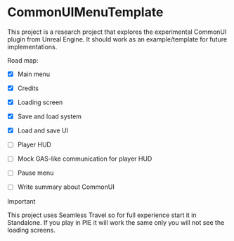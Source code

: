 # CommonUIMenuTemplate
This project is a research project that explores the experimental CommonUI plugin from Unreal Engine. It should work as an example/template for future implementations. 

Road map:
- [x] Main menu
- [x] Credits
- [x] Loading screen
- [x] Save and load system
- [x] Load and save UI
- [ ] Player HUD
- [ ] Mock GAS-like communication for player HUD
- [ ] Pause menu
- [ ] Write summary about CommonUI


> [!IMPORTANT]
> This project uses Seamless Travel so for full experience start it in Standalone. If you play in PIE it will work the same only you will not see the loading screens.


